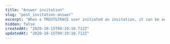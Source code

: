 ```yaml
---
title: "Answer invitation"
slug: "post_invitation-answer"
excerpt: "When a TRUST&TRACE user initiated an invitation, it can be accepted using the answer invitation logic. Just pass an invitationId and the invitation object that you got from the inviter to the action call and TRUST&TRACE will handle the DID exchange and will update the contact for you."
hidden: false
createdAt: "2020-10-15T09:19:18.712Z"
updatedAt: "2020-10-15T09:19:18.712Z"
---
```

